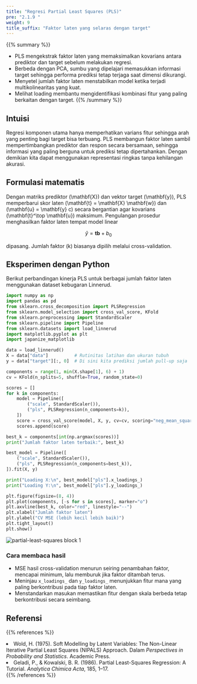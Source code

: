 ```yaml
---
title: "Regresi Partial Least Squares (PLS)"
pre: "2.1.9 "
weight: 9
title_suffix: "Faktor laten yang selaras dengan target"
---
```


{{% summary %}}
- PLS mengekstrak faktor laten yang memaksimalkan kovarians antara prediktor dan target sebelum melakukan regresi.
- Berbeda dengan PCA, sumbu yang dipelajari memasukkan informasi target sehingga performa prediksi tetap terjaga saat dimensi dikurangi.
- Menyetel jumlah faktor laten menstabilkan model ketika terjadi multikolinearitas yang kuat.
- Melihat loading membantu mengidentifikasi kombinasi fitur yang paling berkaitan dengan target.
{{% /summary %}}

## Intuisi
Regresi komponen utama hanya memperhatikan varians fitur sehingga arah yang penting bagi target bisa terbuang. PLS membangun faktor laten sambil mempertimbangkan prediktor dan respon secara bersamaan, sehingga informasi yang paling berguna untuk prediksi tetap dipertahankan. Dengan demikian kita dapat menggunakan representasi ringkas tanpa kehilangan akurasi.

## Formulasi matematis
Dengan matriks prediktor \(\mathbf{X}\) dan vektor target \(\mathbf{y}\), PLS memperbarui skor laten \(\mathbf{t} = \mathbf{X} \mathbf{w}\) dan \(\mathbf{u} = \mathbf{y} c\) secara bergantian agar kovarians \(\mathbf{t}^\top \mathbf{u}\) maksimum. Pengulangan prosedur menghasilkan faktor laten tempat model linear

$$
\hat{y} = \mathbf{t} \boldsymbol{b} + b_0
$$

dipasang. Jumlah faktor \(k\) biasanya dipilih melalui cross-validation.

## Eksperimen dengan Python
Berikut perbandingan kinerja PLS untuk berbagai jumlah faktor laten menggunakan dataset kebugaran Linnerud.

```python
import numpy as np
import pandas as pd
from sklearn.cross_decomposition import PLSRegression
from sklearn.model_selection import cross_val_score, KFold
from sklearn.preprocessing import StandardScaler
from sklearn.pipeline import Pipeline
from sklearn.datasets import load_linnerud
import matplotlib.pyplot as plt
import japanize_matplotlib

data = load_linnerud()
X = data["data"]          # Rutinitas latihan dan ukuran tubuh
y = data["target"][:, 0]  # Di sini kita prediksi jumlah pull-up saja

components = range(1, min(X.shape[1], 6) + 1)
cv = KFold(n_splits=5, shuffle=True, random_state=0)

scores = []
for k in components:
    model = Pipeline([
        ("scale", StandardScaler()),
        ("pls", PLSRegression(n_components=k)),
    ])
    score = cross_val_score(model, X, y, cv=cv, scoring="neg_mean_squared_error").mean()
    scores.append(score)

best_k = components[int(np.argmax(scores))]
print("Jumlah faktor laten terbaik:", best_k)

best_model = Pipeline([
    ("scale", StandardScaler()),
    ("pls", PLSRegression(n_components=best_k)),
]).fit(X, y)

print("Loading X:\n", best_model["pls"].x_loadings_)
print("Loading Y:\n", best_model["pls"].y_loadings_)

plt.figure(figsize=(8, 4))
plt.plot(components, [-s for s in scores], marker="o")
plt.axvline(best_k, color="red", linestyle="--")
plt.xlabel("Jumlah faktor laten")
plt.ylabel("CV MSE (lebih kecil lebih baik)")
plt.tight_layout()
plt.show()
```

![partial-least-squares block 1](/images/basic/regression/partial-least-squares_block01.svg)

### Cara membaca hasil
- MSE hasil cross-validation menurun seiring penambahan faktor, mencapai minimum, lalu memburuk jika faktor ditambah terus.
- Meninjau `x_loadings_` dan `y_loadings_` menunjukkan fitur mana yang paling berkontribusi pada tiap faktor laten.
- Menstandarkan masukan memastikan fitur dengan skala berbeda tetap berkontribusi secara seimbang.

## Referensi
{{% references %}}
<li>Wold, H. (1975). Soft Modelling by Latent Variables: The Non-Linear Iterative Partial Least Squares (NIPALS) Approach. Dalam <i>Perspectives in Probability and Statistics</i>. Academic Press.</li>
<li>Geladi, P., &amp; Kowalski, B. R. (1986). Partial Least-Squares Regression: A Tutorial. <i>Analytica Chimica Acta</i>, 185, 1–17.</li>
{{% /references %}}
